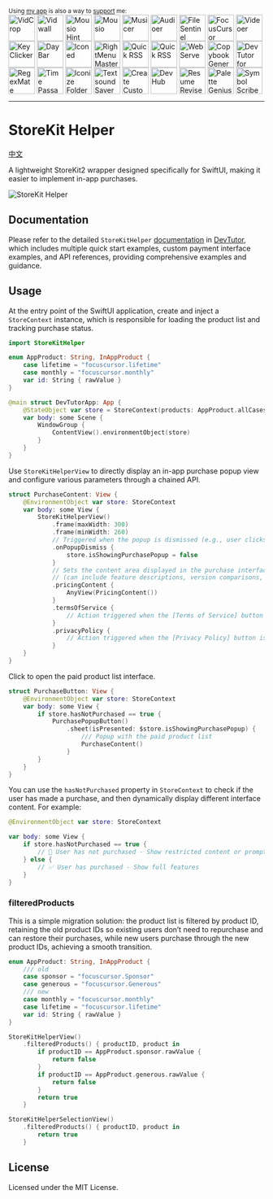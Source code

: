 <div markdown="1">
  <sup>Using <a href="https://wangchujiang.com/#/app" target="_blank">my app</a> is also a way to <a href="https://wangchujiang.com/#/sponsor" target="_blank">support</a> me:</sup>
  <br>
    <a target="_blank" href="https://apps.apple.com/app/VidCrop/6752624705" title="VidCrop for macOS"><img align="center" alt="VidCrop" height="52" width="52" src="https://github.com/user-attachments/assets/91d2b281-271a-4107-9ef6-f3b11bd6dbac"></a>
    <a target="_blank" href="https://apps.apple.com/app/Vidwall/6747587746" title="Vidwall for macOS"><img align="center" alt="Vidwall" height="52" width="52" src="https://github.com/user-attachments/assets/7b5df70a-ed91-4d4b-85be-f00e60a09ce9"></a>
    <a target="_blank" href="https://wangchujiang.com/mousio-hint/" title="Mousio Hint for macOS"><img align="center" alt="Mousio Hint" height="52" width="52" src="https://github.com/user-attachments/assets/3c0af128-0cef-44e5-a8db-4741dc5a6690"></a>
    <a target="_blank" href="https://apps.apple.com/app/6746747327" title="Mousio for macOS"><img align="center" alt="Mousio" height="52" width="52" src="https://github.com/user-attachments/assets/9edf61ff-5a6c-4676-9cc2-8fd3c1ad0dfb"></a>
    <a target="_blank" href="https://apps.apple.com/app/6745227444" title="Musicer for macOS"><img align="center" alt="Musicer" height="52" width="52" src="https://github.com/user-attachments/assets/b7abfba8-88ff-4c86-a125-43073d5aef22"></a>
    <a target="_blank" href="https://apps.apple.com/app/6743841447" title="Audioer for macOS"><img align="center" alt="Audioer" height="52" width="52" src="https://github.com/user-attachments/assets/7a836865-8c90-4119-87bc-19e06a76c957"></a>
    <a target="_blank" href="https://apps.apple.com/app/6744690194" title="FileSentinel for macOS"><img align="center" alt="FileSentinel" height="52" width="52" src="https://github.com/user-attachments/assets/28bce2cc-290e-45bf-9068-585ff6ecafe9"></a>
    <a target="_blank" href="https://apps.apple.com/app/6743495172" title="FocusCursor for macOS"><img align="center" alt="FocusCursor" height="52" width="52" src="https://github.com/user-attachments/assets/d543668a-737b-4853-a6bb-eaa269e69836"></a>
    <a target="_blank" href="https://apps.apple.com/app/6742680573" title="Videoer for macOS"><img align="center" alt="Videoer" height="52" width="52" src="https://github.com/user-attachments/assets/10ffb0f1-0625-40d6-93f1-2c2496592595"></a>
    <a target="_blank" href="https://apps.apple.com/app/6740425504" title="KeyClicker for macOS"><img align="center" alt="KeyClicker" height="52" width="52" src="https://github.com/user-attachments/assets/5a19fcb9-cb81-4855-b4ea-31c604d9612a"></a>
    <a target="_blank" href="https://apps.apple.com/app/6739052447" title="DayBar for macOS"><img align="center" alt="DayBar" height="52" width="52" src="https://github.com/user-attachments/assets/771b608d-594c-492d-8532-d9231e383f5b"></a>
    <a target="_blank" href="https://apps.apple.com/app/6739444407" title="Iconed for macOS"><img align="center" alt="Iconed" height="52" width="52" src="https://github.com/user-attachments/assets/8a35dc7b-4faf-4e2a-9311-f66d6844a896"></a>
    <a target="_blank" href="https://apps.apple.com/app/6737160756" title="RightMenu Master for macOS"><img align="center" alt="RightMenu Master" height="52" width="52" src="https://github.com/user-attachments/assets/39a76541-71bf-4de7-a01c-c62f0557dff5"></a>
    <a target="_blank" href="https://apps.apple.com/app/6723903021" title="Paste Quick for macOS"><img align="center" alt="Quick RSS" height="52" width="52" src="https://github.com/user-attachments/assets/bdaad5b7-9810-44ce-8f17-8410864465d2"></a>
    <a target="_blank" href="https://apps.apple.com/app/6670696072" title="Quick RSS for macOS/iOS"><img align="center" alt="Quick RSS" height="52" width="52" src="https://github.com/user-attachments/assets/374106b5-a448-4d1d-9ccb-b04b6bc681ed"></a>
    <a target="_blank" href="https://apps.apple.com/app/6670167443" title="Web Serve for macOS"><img align="center" alt="Web Serve" height="52" width="52" src="https://github.com/user-attachments/assets/e1d9f76f-0f3d-4ba5-8a15-253ee173bb1c"></a>
    <a target="_blank" href="https://apps.apple.com/app/6503953628" title="Copybook Generator for macOS/iOS"><img align="center" alt="Copybook Generator" height="52" width="52" src="https://github.com/jaywcjlove/jaywcjlove/assets/1680273/b90e42ff-158b-4534-82ca-5898fd0e8d73"></a>
    <a target="_blank" href="https://apps.apple.com/app/6471227008" title="DevTutor for macOS/iOS"><img align="center" alt="DevTutor for SwiftUI" height="52" width="52" src="https://github.com/jaywcjlove/jaywcjlove/assets/1680273/f15c154d-0192-48eb-8e0e-9e245ffd974a"></a>
    <a target="_blank" href="https://apps.apple.com/app/6479819388" title="RegexMate for macOS/iOS"><img align="center" alt="RegexMate" height="52" width="52" src="https://github.com/jaywcjlove/jaywcjlove/assets/1680273/aabe5aa9-9a96-4390-8bed-c3e4023d0dea"></a>
    <a target="_blank" href="https://apps.apple.com/app/6479194014" title="Time Passage for macOS/iOS"><img align="center" alt="Time Passage" height="52" width="52" src="https://github.com/jaywcjlove/time-passage/assets/1680273/6f30e429-e6f3-4dbe-9921-a5effe2a05e9"></a>
    <a target="_blank" href="https://apps.apple.com/app/6478772538" title="IconizeFolder for macOS"><img align="center" alt="Iconize Folder" height="52" width="52" src="https://github.com/jaywcjlove/jaywcjlove/assets/1680273/fa9d8b9c-1e51-4ded-877c-fa5b21c47220"></a>
    <a target="_blank" href="https://apps.apple.com/app/6478511402" title="Textsound Saver for macOS/iOS"><img align="center" alt="Textsound Saver" height="52" width="52" src="https://github.com/jaywcjlove/jaywcjlove/assets/1680273/0595e842-980b-4574-8891-a8ba853a08be"></a>
    <a target="_blank" href="https://apps.apple.com/app/6476924627" title="Create Custom Symbols for macOS"><img align="center" alt="Create Custom Symbols" height="52" width="52" src="https://github.com/jaywcjlove/jaywcjlove/assets/1680273/8cd022ce-a3f1-4e89-b7c6-6fbd0d4db77c"></a>
    <a target="_blank" href="https://apps.apple.com/app/6476452351" title="DevHub for macOS"><img align="center" alt="DevHub" height="52" width="52" src="https://github.com/user-attachments/assets/4a44a4fd-67ce-430b-af0a-72f18feaa47d"></a>
    <a target="_blank" href="https://apps.apple.com/app/6476400184" title="Resume Revise for macOS"><img align="center" alt="Resume Revise" height="52" width="52" src="https://github.com/jaywcjlove/jaywcjlove/assets/1680273/c9954a20-1905-48de-bdf8-d71837974aa2"></a>
    <a target="_blank" href="https://apps.apple.com/app/6472593276" title="Palette Genius for macOS"><img align="center" alt="Palette Genius" height="52" width="52" src="https://github.com/jaywcjlove/jaywcjlove/assets/1680273/27340413-d355-45b2-8f6f-6ac37682d957"></a>
    <a target="_blank" href="https://apps.apple.com/app/6470879005" title="Symbol Scribe for macOS"><img align="center" alt="Symbol Scribe" height="52" width="52" src="https://github.com/jaywcjlove/jaywcjlove/assets/1680273/c7249f05-fa70-4def-a1e9-571d5f171fc9"></a>
</div>
<hr>

StoreKit Helper
===

[中文](./README.zh.md)

A lightweight StoreKit2 wrapper designed specifically for SwiftUI, making it easier to implement in-app purchases.

![StoreKit Helper](https://github.com/user-attachments/assets/d0d27552-9d2d-4a09-8d8d-b96b3b3648a9)

## Documentation

Please refer to the detailed `StoreKitHelper` [documentation](https://github.com/jaywcjlove/devtutor) in [DevTutor](https://github.com/jaywcjlove/devtutor), which includes multiple quick start examples, custom payment interface examples, and API references, providing comprehensive examples and guidance.

## Usage

At the entry point of the SwiftUI application, create and inject a `StoreContext` instance, which is responsible for loading the product list and tracking purchase status.

```swift
import StoreKitHelper

enum AppProduct: String, InAppProduct {
    case lifetime = "focuscursor.lifetime"
    case monthly = "focuscursor.monthly"
    var id: String { rawValue }
}

@main struct DevTutorApp: App {
    @StateObject var store = StoreContext(products: AppProduct.allCases)
    var body: some Scene {
        WindowGroup {
            ContentView().environmentObject(store)
        }
    }
}
```

Use `StoreKitHelperView` to directly display an in-app purchase popup view and configure various parameters through a chained API.

```swift
struct PurchaseContent: View {
    @EnvironmentObject var store: StoreContext
    var body: some View {
        StoreKitHelperView()
            .frame(maxWidth: 300)
            .frame(minWidth: 260)
            // Triggered when the popup is dismissed (e.g., user clicks the close button)
            .onPopupDismiss {
                store.isShowingPurchasePopup = false
            }
            // Sets the content area displayed in the purchase interface 
            // (can include feature descriptions, version comparisons, etc.)
            .pricingContent {
                AnyView(PricingContent())
            }
            .termsOfService {
                // Action triggered when the [Terms of Service] button is clicked
            }
            .privacyPolicy {
                // Action triggered when the [Privacy Policy] button is clicked
            }
    }
}
```

Click to open the paid product list interface.

```swift
struct PurchaseButton: View {
    @EnvironmentObject var store: StoreContext
    var body: some View {
        if store.hasNotPurchased == true {
            PurchasePopupButton()
                .sheet(isPresented: $store.isShowingPurchasePopup) {
                    /// Popup with the paid product list
                    PurchaseContent()
                }
        }
    }
}
```

You can use the `hasNotPurchased` property in `StoreContext` to check if the user has made a purchase, and then dynamically display different interface content. For example:

```swift
@EnvironmentObject var store: StoreContext

var body: some View {
    if store.hasNotPurchased == true {
        // 🧾 User has not purchased - Show restricted content or prompt for purchase
    } else {
        // ✅ User has purchased - Show full features
    }
}
```

### filteredProducts

This is a simple migration solution: the product list is filtered by product ID, retaining the old product IDs so existing users don’t need to repurchase and can restore their purchases, while new users purchase through the new product IDs, achieving a smooth transition.
    
```swift
enum AppProduct: String, InAppProduct {
    /// old
    case sponsor = "focuscursor.Sponsor"
    case generous = "focuscursor.Generous"
    /// new
    case monthly = "focuscursor.monthly"
    case lifetime = "focuscursor.lifetime"
    var id: String { rawValue }
}

StoreKitHelperView()
    .filteredProducts() { productID, product in
        if productID == AppProduct.sponsor.rawValue {
            return false
        }
        if productID == AppProduct.generous.rawValue {
            return false
        }
        return true
    }

StoreKitHelperSelectionView()
    .filteredProducts() { productID, product in
        return true
    }
```

## License

Licensed under the MIT License.
